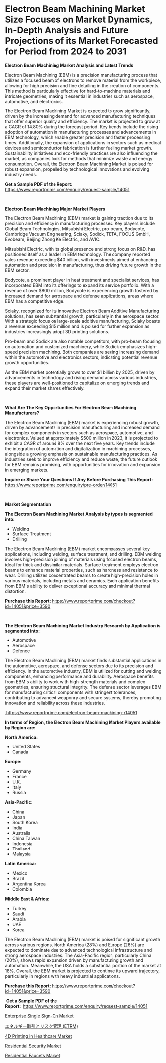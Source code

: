 <p><h1>Electron Beam Machining Market Size Focuses on Market Dynamics, In-Depth Analysis and Future Projections of its Market Forecasted for Period from 2024 to 2031</h1></p><p><strong>Electron Beam Machining Market Analysis and Latest Trends</strong></p>
<p><p>Electron Beam Machining (EBM) is a precision manufacturing process that utilizes a focused beam of electrons to remove material from the workpiece, allowing for high precision and fine detailing in the creation of components. This method is particularly effective for hard-to-machine materials and intricate geometries, making it essential in industries such as aerospace, automotive, and electronics.</p><p>The Electron Beam Machining Market is expected to grow significantly, driven by the increasing demand for advanced manufacturing techniques that offer superior quality and efficiency. The market is projected to grow at a CAGR of 14.80% during the forecast period. Key trends include the rising adoption of automation in manufacturing processes and advancements in EBM technology, which enable greater precision and faster processing times. Additionally, the expansion of applications in sectors such as medical devices and semiconductor fabrication is further fueling market growth. Sustainability initiatives and eco-friendly practices are also influencing the market, as companies look for methods that minimize waste and energy consumption. Overall, the Electron Beam Machining Market is poised for robust expansion, propelled by technological innovations and evolving industry needs.</p></p>
<p><strong>Get a Sample PDF of the Report:&nbsp;</strong> <a href="https://www.reportprime.com/enquiry/request-sample/14051">https://www.reportprime.com/enquiry/request-sample/14051</a></p>
<p>&nbsp;</p>
<p><strong>Electron Beam Machining Major Market Players</strong></p>
<p><p>The Electron Beam Machining (EBM) market is gaining traction due to its precision and efficiency in manufacturing processes. Key players include Global Beam Technologies, Mitsubishi Electric, pro-beam, Bodycote, Cambridge Vacuum Engineering, Sciaky, Sodick, TETA, FOCUS GmbH, Evobeam, Beijing Zhong Ke Electric, and AVIC. </p><p>Mitsubishi Electric, with its global presence and strong focus on R&D, has positioned itself as a leader in EBM technology. The company reported sales revenue exceeding $40 billion, with investments aimed at enhancing automation and precision in manufacturing, thus driving future growth in the EBM sector. </p><p>Bodycote, a prominent player in heat treatment and specialist services, has incorporated EBM into its offerings to expand its service portfolio. With a revenue of over $800 million, Bodycote is experiencing growth fostered by increased demand for aerospace and defense applications, areas where EBM has a competitive edge.</p><p>Sciaky, recognized for its innovative Electron Beam Additive Manufacturing solutions, has seen substantial growth, particularly in the aerospace sector. With a strategic focus on large-scale additive manufacturing, Sciaky boasts a revenue exceeding $15 million and is poised for further expansion as industries increasingly adopt 3D printing solutions.</p><p>Pro-beam and Sodick are also notable competitors, with pro-beam focusing on automation and customized machinery, while Sodick emphasizes high-speed precision machining. Both companies are seeing increasing demand within the automotive and electronics sectors, indicating potential revenue growth opportunities.</p><p>As the EBM market potentially grows to over $1 billion by 2025, driven by advancements in technology and rising demand across various industries, these players are well-positioned to capitalize on emerging trends and expand their market shares effectively.</p></p>
<p>&nbsp;</p>
<p><strong>What Are The Key Opportunities For Electron Beam Machining Manufacturers?</strong></p>
<p><p>The Electron Beam Machining (EBM) market is experiencing robust growth, driven by advancements in precision manufacturing and increased demand for complex components in sectors such as aerospace, automotive, and electronics. Valued at approximately $500 million in 2023, it is projected to exhibit a CAGR of around 8% over the next five years. Key trends include the integration of automation and digitalization in machining processes, alongside a growing emphasis on sustainable manufacturing practices. As industries seek to improve efficiency and reduce waste, the future outlook for EBM remains promising, with opportunities for innovation and expansion in emerging markets.</p></p>
<p><strong>Inquire or Share Your Questions If Any Before Purchasing This Report:</strong> <a href="https://www.reportprime.com/enquiry/pre-order/14051">https://www.reportprime.com/enquiry/pre-order/14051</a></p>
<p>&nbsp;</p>
<p><strong>Market Segmentation</strong></p>
<p><strong>The Electron Beam Machining Market Analysis by types is segmented into:</strong></p>
<p><ul><li>Welding</li><li>Surface Treatment</li><li>Drilling</li></ul></p>
<p><p>The Electron Beam Machining (EBM) market encompasses several key applications, including welding, surface treatment, and drilling. EBM welding involves high-precision joining of materials using focused electron beams, ideal for thick and dissimilar materials. Surface treatment employs electron beams to enhance material properties, such as hardness and resistance to wear. Drilling utilizes concentrated beams to create high-precision holes in various materials, including metals and ceramics. Each application benefits from EBM's ability to deliver exceptional accuracy and minimal thermal distortion.</p></p>
<p><strong>Purchase this Report:&nbsp;</strong><a href="https://www.reportprime.com/checkout?id=14051&price=3590">https://www.reportprime.com/checkout?id=14051&price=3590</a></p>
<p>&nbsp;</p>
<p><strong>The Electron Beam Machining Market Industry Research by Application is segmented into:</strong></p>
<p><ul><li>Automotive</li><li>Aerospace</li><li>Defence</li></ul></p>
<p><p>The Electron Beam Machining (EBM) market finds substantial applications in the automotive, aerospace, and defense sectors due to its precision and efficiency. In the automotive industry, EBM is utilized for cutting and welding components, enhancing performance and durability. Aerospace benefits from EBM's ability to work with high-strength materials and complex geometries, ensuring structural integrity. The defense sector leverages EBM for manufacturing critical components with stringent tolerances, contributing to advanced weaponry and secure systems, thereby promoting innovation and reliability across these industries.</p></p>
<p><a href="https://www.reportprime.com/electron-beam-machining-r14051">&nbsp;https://www.reportprime.com/electron-beam-machining-r14051</a></p>
<p><strong>In terms of Region, the Electron Beam Machining Market Players available by Region are:</strong></p>
<p>
    <p> <strong> North America: </strong>
        <ul>
            <li>United States</li>
            <li>Canada</li>
        </ul>
        </p> 
    <p> <strong> Europe: </strong>
        <ul>
            <li>Germany</li>
            <li>France</li>
            <li>U.K.</li>
            <li>Italy</li>
            <li>Russia</li>
        </ul>
        </p> 
    <p> <strong> Asia-Pacific: </strong>
        <ul>
            <li>China</li>
            <li>Japan</li>
            <li>South Korea</li>
            <li>India</li>
            <li>Australia</li>
            <li>China Taiwan</li>
            <li>Indonesia</li>
            <li>Thailand</li>
            <li>Malaysia</li>
        </ul>
        </p> 
    <p> <strong> Latin America: </strong>
        <ul>
            <li>Mexico</li>
            <li>Brazil</li>
            <li>Argentina Korea</li>
            <li>Colombia</li>
        </ul>
        </p> 
    <p> <strong> Middle East & Africa: </strong>
        <ul>
            <li>Turkey</li>
            <li>Saudi</li>
            <li>Arabia</li>
            <li>UAE</li>
            <li>Korea</li>
        </ul>
    </p>
    </p>
<p><p>The Electron Beam Machining (EBM) market is poised for significant growth across various regions. North America (28%) and Europe (26%) are expected to dominate due to advanced technological infrastructure and strong aerospace industries. The Asia-Pacific region, particularly China (20%), shows rapid expansion driven by manufacturing growth and automation. Meanwhile, the USA holds a substantial portion of the market at 18%. Overall, the EBM market is projected to continue its upward trajectory, particularly in regions with heavy industrial applications.</p></p>
<p><strong>Purchase this Report: </strong><a href="https://www.reportprime.com/checkout?id=14051&price=3590">https://www.reportprime.com/checkout?id=14051&price=3590</a></p>
<p>&nbsp;<strong>Get a Sample PDF of the Report:&nbsp;&nbsp;</strong><a href="https://www.reportprime.com/enquiry/request-sample/14051">https://www.reportprime.com/enquiry/request-sample/14051</a></p>
<p><strong></strong></p>
<p><p><a href="https://medium.com/@waddy46852/enterprise-single-sign-on-market-global-market-insights-and-regional-analysis-2024-2031-27d4eedd50af">Enterprise Single Sign-On Market</a></p><p><a href="https://medium.com/@coleensxrkkn/energy-trading-and-risk-management-etrm-fc82dac267bb">エネルギー取引とリスク管理 (ETRM)</a></p><p><a href="https://github.com/RunaHaque64/Market-Research-Report-List-1/blob/main/4d-printing-in-healthcare-market.md">4D Printing in Healthcare Market</a></p><p><a href="https://www.linkedin.com/pulse/future-innovation-global-residential-security-market-mgbif?trackingId=GDZlLLTAQE%2BlXCymamCblw%3D%3D">Residential Security Market</a></p><p><a href="https://www.linkedin.com/pulse/emerging-market-trends-regional-analysis-residential-cpugf?trackingId=Hp13BYgQR%2BW7YTAKd5TelQ%3D%3D">Residential Faucets Market</a></p></p>